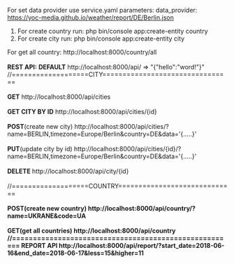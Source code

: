 For set data provider use service.yaml
parameters:
    data_provider: https://yoc-media.github.io/weather/report/DE/Berlin.json
1. For create country run:
php bin/console app:create-entity country
2. For create city run:
php bin/console app:create-entity city

For get all country:
http://localhost:8000/country/all
<br></br>
<b>REST API:</b>
<b>DEFAULT</b>
http://localhost:8000/api/   => "{\"hello\":\"word!\"}"
//===================CITY================================
<br></br>
<b>GET</b>
http://localhost:8000/api/cities
<br></br>
<b>GET CITY BY ID</b>
http://localhost:8000/api/cities/{id}
<br></br>
<b>POST</b>(create new city)
http://localhost:8000/api/cities/?name=BERLIN,timezone=Europe/Berlin&country=DE&data='{.....}'
<br></br>
<b>PUT</b>(update city by id) 
http://localhost:8000/api/cities/{id}/?name=BERLIN,timezone=Europe/Berlin&country=DE&data='{.....}'
<br></br>
<b>DELETE</b>
http://localhost:8000/api/city/{id}
<br></br>
//===================COUNTRY=============================
<br></br>
<b>POST(create new country)
http://localhost:8000/api/country/?name=UKRANE&code=UA
<br></br>
<b>GET</b>(get all countries)
http://localhost:8000/api/country
//======================================================
<b>REPORT API</b>
http://localhost:8000/api/report/?start_date=2018-06-16&end_date=2018-06-17&less=15&higher=11

